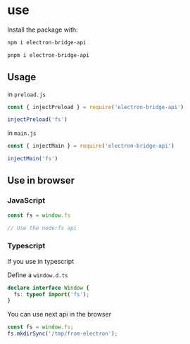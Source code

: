 # use

Install the package with:

```bash
npm i electron-bridge-api

pnpm i electron-bridge-api
```

## Usage

in `preload.js`

```js
const { injectPreload } = require('electron-bridge-api')

injectPreload('fs')
```

in `main.js`

```js
const { injectMain } = require('electron-bridge-api')

injectMain('fs')
```

## Use in browser

### JavaScript

```js
const fs = window.fs

// Use the node:fs api
```

### Typescript

If you use in typescript

Define a `window.d.ts`

```ts
declare interface Window {
  fs: typeof import('fs');
}
```

You can use next api in the browser

```ts
const fs = window.fs;
fs.mkdirSync('/tmp/from-electron');
```
